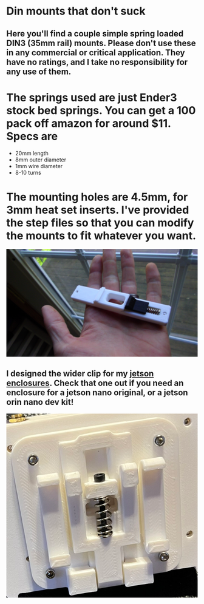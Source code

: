 # Din mounts that don't suck
## Here you'll find a couple simple spring loaded DIN3 (35mm rail) mounts. Please don't use these in any commercial or critical application. They have no ratings, and I take no responsibility for any use of them. 

# The springs used are just Ender3 stock bed springs. You can get a 100 pack off amazon for around $11. Specs are
- 20mm length
- 8mm outer diameter
- 1mm wire diameter
- 8-10 turns

# The mounting holes are 4.5mm, for 3mm heat set inserts. I've provided the step files so that you can modify the mounts to fit whatever you want.

<img src="./thin_clip.jpg">

## I designed the wider clip for my [jetson enclosures](https://github.com/obfuscated-D/jetson-enclosures). Check that one out if you need an enclosure for a jetson nano original, or a jetson orin nano dev kit!
<img src="./wide_clip.png">